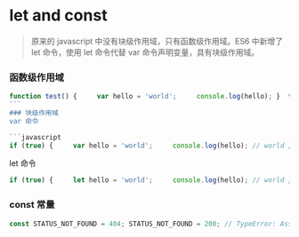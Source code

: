 # let and const


> 原来的 javascript 中没有块级作用域，只有函数级作用域。ES6 中新增了 let 命令，使用 let 命令代替 var 命令声明变量，具有块级作用域。

### 函数级作用域

```javascript
function test() {     var hello = 'world';     console.log(hello); }  test(); // world console.log(hello); // ReferenceError: hello is not defined
``` 
### 块级作用域 
var 命令

```javascript
if (true) {     var hello = 'world';     console.log(hello); // world } console.log(hello); // world
```

let 命令

```javascript
if (true) {     let hello = 'world';     console.log(hello); // world } console.log(hello); // ReferenceError: hello is not defined
```

### const 常量

```javascript
const STATUS_NOT_FOUND = 404; STATUS_NOT_FOUND = 200; // TypeError: Assignment to constant variable.
```



